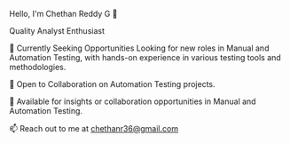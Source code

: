 Hello, I'm Chethan Reddy G 👋
             
Quality Analyst Enthusiast
             
🔭 Currently Seeking Opportunities
Looking for new roles in Manual and Automation Testing, with hands-on experience in various testing tools and methodologies.

👯 Open to Collaboration on Automation Testing projects.

💬 Available for insights or collaboration opportunities in Manual and Automation Testing.

📫 Reach out to me at chethanr36@gmail.com
